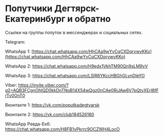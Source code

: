 # Попутчики Дегтярск-Екатеринбург и обратно

Ссылки на группы попуток в мессенджерах и социальных сетях.

Telegram: 

WhatsApp 1: [https://chat.whatsapp.com/HhCAa9wYvCqCXDqrvwvKKo](https://chat.whatsapp.com/HhCAa9wYvCqCXDqrvwvKKo)

WhatsApp 2: https://chat.whatsapp.com/H9edx1VkhTM90Qn9sLM9vV

WhatsApp 3: https://chat.whatsapp.com/LSIR6YKccHBGhGLynDleYO

Viber: https://invite.viber.com/?g2=AQB3FCgnOhIQD0kkDnTNoB14X54wQgz0nCAe0RiJAw6V7pQtvXErl8fFrTv0OnT0

Вконтакте 1: https://vk.com/poputkadegtyarsk

Вконтакте 2: https://vk.com/club184526180

WhatsApp Ревда-Екб: https://chat.whatsapp.com/H8FB1vPkrrc9OCZWH4LocO
